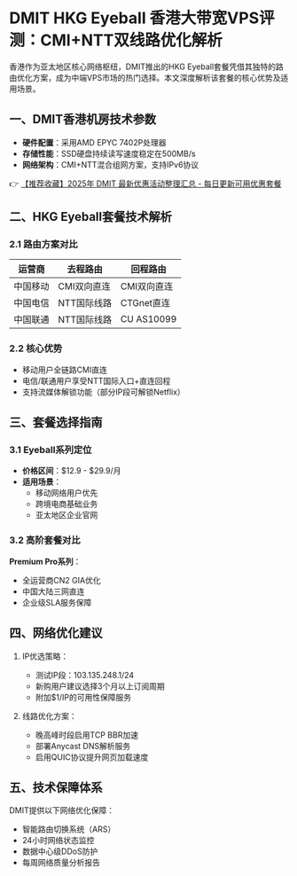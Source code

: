# DMIT HKG Eyeball 香港大带宽VPS评测：CMI+NTT双线路优化解析

 

香港作为亚太地区核心网络枢纽，DMIT推出的HKG Eyeball套餐凭借其独特的路由优化方案，成为中端VPS市场的热门选择。本文深度解析该套餐的核心优势及适用场景。

## 一、DMIT香港机房技术参数
- **硬件配置**：采用AMD EPYC 7402P处理器
- **存储性能**：SSD硬盘持续读写速度稳定在500MB/s
- **网络架构**：CMI+NTT混合组网方案，支持IPv6协议

👉 [【推荐收藏】2025年 DMIT 最新优惠活动整理汇总 - 每日更新可用优惠套餐](https://bit.ly/dmit_coupon)

## 二、HKG Eyeball套餐技术解析
### 2.1 路由方案对比
| 运营商 | 去程路由    | 回程路由    |
|--------|-------------|-------------|
| 中国移动 | CMI双向直连 | CMI双向直连 |
| 中国电信 | NTT国际线路 | CTGnet直连 |
| 中国联通 | NTT国际线路 | CU AS10099 |

### 2.2 核心优势
- 移动用户全链路CMI直连
- 电信/联通用户享受NTT国际入口+直连回程
- 支持流媒体解锁功能（部分IP段可解锁Netflix）

## 三、套餐选择指南
### 3.1 Eyeball系列定位
- **价格区间**：$12.9 - $29.9/月
- **适用场景**：
  - 移动网络用户优先
  - 跨境电商基础业务
  - 亚太地区企业官网

### 3.2 高阶套餐对比
**Premium Pro系列**：
- 全运营商CN2 GIA优化
- 中国大陆三网直连
- 企业级SLA服务保障

## 四、网络优化建议
1. IP优选策略：
   - 测试IP段：103.135.248.1/24
   - 新购用户建议选择3个月以上订阅周期
   - 附加$1/IP的可用性保障服务

2. 线路优化方案：
   - 晚高峰时段启用TCP BBR加速
   - 部署Anycast DNS解析服务
   - 启用QUIC协议提升网页加载速度

## 五、技术保障体系
DMIT提供以下网络优化保障：
- 智能路由切换系统（ARS）
- 24小时网络状态监控
- 数据中心级DDoS防护
- 每周网络质量分析报告